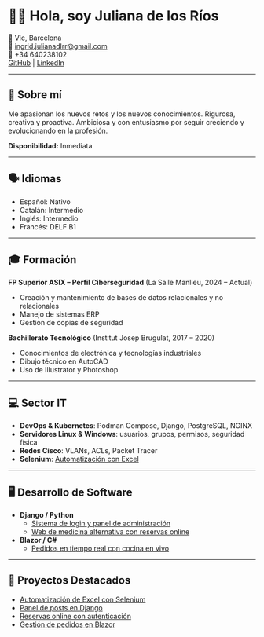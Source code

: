 
<h1>👩‍💻 Hola, soy Juliana de los Ríos</h1>

<p>
📍 Vic, Barcelona <br/>
📧 <a href="mailto:ingrid.julianadlrr@gmail.com">ingrid.julianadlrr@gmail.com</a> <br/>
📱 +34 640238102 <br/>
<a href="https://github.com/juliana-rar">GitHub</a> | 
<a href="https://www.linkedin.com/in/tu-link">LinkedIn</a>
</p>

---

<h2>🌟 Sobre mí</h2>
<p>
Me apasionan los nuevos retos y los nuevos conocimientos.  
Rigurosa, creativa y proactiva. Ambiciosa y con entusiasmo por seguir creciendo y evolucionando en la profesión.  
</p>
<p><b>Disponibilidad:</b> Inmediata</p>

---

<h2>🗣️ Idiomas</h2>
<ul>
  <li>Español: Nativo</li>
  <li>Catalán: Intermedio</li>
  <li>Inglés: Intermedio</li>
  <li>Francés: DELF B1</li>
</ul>

---

<h2>🎓 Formación</h2>
<p><b>FP Superior ASIX – Perfil Ciberseguridad</b> (La Salle Manlleu, 2024 – Actual)</p>
<ul>
  <li>Creación y mantenimiento de bases de datos relacionales y no relacionales</li>
  <li>Manejo de sistemas ERP</li>
  <li>Gestión de copias de seguridad</li>
</ul>

<p><b>Bachillerato Tecnológico</b> (Institut Josep Brugulat, 2017 – 2020)</p>
<ul>
  <li>Conocimientos de electrónica y tecnologías industriales</li>
  <li>Dibujo técnico en AutoCAD</li>
  <li>Uso de Illustrator y Photoshop</li>
</ul>

---

<h2>💻 Sector IT</h2>
<ul>
  <li><b>DevOps & Kubernetes</b>: Podman Compose, Django, PostgreSQL, NGINX</li>
  <li><b>Servidores Linux & Windows</b>: usuarios, grupos, permisos, seguridad física</li>
  <li><b>Redes Cisco</b>: VLANs, ACLs, Packet Tracer</li>
  <li><b>Selenium</b>: <a href="https://github.com/juliana-rar/seleniumexcel">Automatización con Excel</a></li>
</ul>

---

<h2>🖥️ Desarrollo de Software</h2>
<ul>
  <li><b>Django / Python</b>  
    <ul>
      <li><a href="https://github.com/juliana-rar/sigfrid">Sistema de login y panel de administración</a></li>
      <li><a href="https://github.com/juliana-rar/medicinalternativa">Web de medicina alternativa con reservas online</a></li>
    </ul>
  </li>
  <li><b>Blazor / C#</b>  
    <ul>
      <li><a href="https://github.com/juliana-rar/sushiuikit">Pedidos en tiempo real con cocina en vivo</a></li>
    </ul>
  </li>
</ul>

---

<h2>🚀 Proyectos Destacados</h2>
<ul>
  <li><a href="https://github.com/juliana-rar/seleniumexcel">Automatización de Excel con Selenium</a></li>
  <li><a href="https://github.com/juliana-rar/sigfrid">Panel de posts en Django</a></li>
  <li><a href="https://github.com/juliana-rar/medicinalternativa">Reservas online con autenticación</a></li>
  <li><a href="https://github.com/juliana-rar/sushiuikit">Gestión de pedidos en Blazor</a></li>
</ul>

